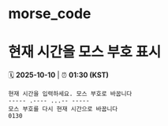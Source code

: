 # morse_code
# 현재 시간을 모스 부호 표시
<!-- MORSE_TIME_START -->
🗓️ **2025-10-10** | ⏰ **01:30 (KST)**

```
현재 시간을 입력하세요. 모스 부호로 바꿉니다
----- .---- ...-- -----
모스 부호를 다시 현재 시간으로 바꿉니다
0130
```
<!-- MORSE_TIME_END -->
